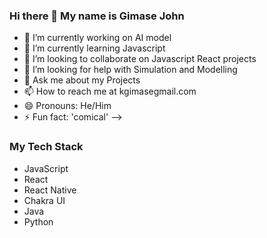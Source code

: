 ### Hi there 👋 My name is Gimase John


- 🔭 I’m currently working on AI model
- 🌱 I’m currently learning Javascript
- 👯 I’m looking to collaborate on Javascript React projects
- 🤔 I’m looking for help with Simulation and Modelling
- 💬 Ask me about my Projects
- 📫 How to reach me at kgimasegmail.com
- 😄 Pronouns: He/Him
- ⚡ Fun fact: 'comical'
-->
### My Tech Stack

- JavaScript
- React
- React Native
- Chakra UI
- Java
- Python

### 
